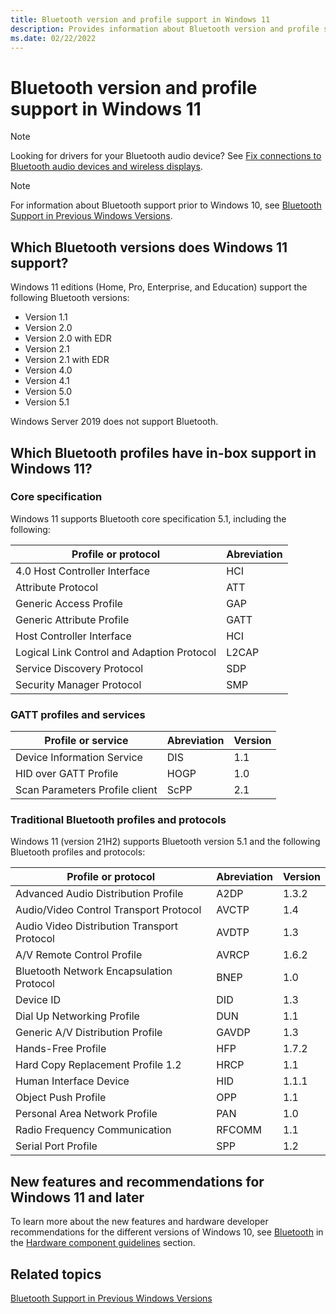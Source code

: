 ```yaml
---
title: Bluetooth version and profile support in Windows 11
description: Provides information about Bluetooth version and profile support in Windows 11
ms.date: 02/22/2022
---
```


# Bluetooth version and profile support in Windows 11

> [!NOTE]
> Looking for drivers for your Bluetooth audio device? See [Fix connections to Bluetooth audio devices and wireless displays](https://go.microsoft.com/fwlink/p/?LinkID=623629).

> [!NOTE]
> For information about Bluetooth support prior to Windows 10, see [Bluetooth Support in Previous Windows Versions](bluetooth-support-in-previous-windows-versions.md).

## Which Bluetooth versions does Windows 11 support?

Windows 11 editions (Home, Pro, Enterprise, and Education) support the following Bluetooth versions:

- Version 1.1
- Version 2.0
- Version 2.0 with EDR
- Version 2.1
- Version 2.1 with EDR
- Version 4.0
- Version 4.1
- Version 5.0
- Version 5.1

Windows Server 2019 does not support Bluetooth.

## Which Bluetooth profiles have in-box support in Windows 11?

### Core specification

Windows 11 supports Bluetooth core specification 5.1, including the following:

| Profile or protocol                        | Abreviation |
|--------------------------------------------|-------------|
| 4.0 Host Controller Interface              | HCI         |
| Attribute Protocol                         | ATT         |
| Generic Access Profile                     | GAP         |
| Generic Attribute Profile                  | GATT        |
| Host Controller Interface                  | HCI         |
| Logical Link Control and Adaption Protocol | L2CAP       |
| Service Discovery Protocol                 | SDP         |
| Security Manager Protocol                  | SMP         |

### GATT profiles and services

| Profile or service             | Abreviation | Version |
|--------------------------------|-------------|---------|
| Device Information Service     | DIS         | 1.1     |
| HID over GATT Profile          | HOGP        | 1.0     |
| Scan Parameters Profile client | ScPP        | 2.1     |

### Traditional Bluetooth profiles and protocols

Windows 11 (version 21H2) supports Bluetooth version 5.1 and the following Bluetooth profiles and protocols:

| Profile or protocol                         | Abreviation | Version |
|---------------------------------------------|-------------|---------|
| Advanced Audio Distribution Profile         | A2DP        | 1.3.2   |
| Audio/Video Control Transport Protocol      | AVCTP       | 1.4     |
| Audio Video Distribution Transport Protocol | AVDTP       | 1.3     |
| A/V Remote Control Profile                  | AVRCP       | 1.6.2   |
| Bluetooth Network Encapsulation Protocol    | BNEP        | 1.0     |
| Device ID                                   | DID         | 1.3     |
| Dial Up Networking Profile                  | DUN         | 1.1     |
| Generic A/V Distribution Profile            | GAVDP       | 1.3     |
| Hands-Free Profile                          | HFP         | 1.7.2   |
| Hard Copy Replacement Profile 1.2           | HRCP        | 1.1     |
| Human Interface Device                      | HID         | 1.1.1   |
| Object Push Profile                         | OPP         | 1.1     |
| Personal Area Network Profile               | PAN         | 1.0     |
| Radio Frequency Communication               | RFCOMM      | 1.1     |
| Serial Port Profile                         | SPP         | 1.2     |

## New features and recommendations for Windows 11 and later

To learn more about the new features and hardware developer recommendations for the different versions of Windows 10, see [Bluetooth](/windows-hardware/design/component-guidelines/bluetooth) in the [Hardware component guidelines](/windows-hardware/design/component-guidelines/components) section.

## Related topics

[Bluetooth Support in Previous Windows Versions](bluetooth-support-in-previous-windows-versions.md)
